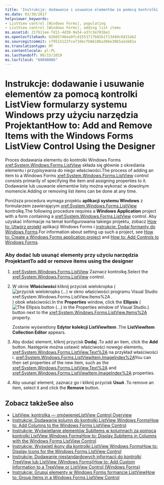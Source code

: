 ```yaml
---
title: 'Instrukcje: dodawanie i usuwanie elementów za pomocą kontrolki ListView formularzy systemu Windows przy użyciu narzędzia Projektant'
ms.date: 03/30/2017
helpviewer_keywords:
- ListView control [Windows Forms], populating
- ListView control [Windows Forms], adding list items
ms.assetid: 217611ee-fd11-4d39-9a54-a37c3e781be1
ms.openlocfilehash: 62665746ea9fcd1553717b02b1f1349dc6415ab2
ms.sourcegitcommit: cf9515122fce716bcfb6618ba366e39b5a2eb81e
ms.translationtype: MT
ms.contentlocale: pl-PL
ms.lasthandoff: 08/15/2019
ms.locfileid: "69040086"
---
```

# <a name="how-to-add-and-remove-items-with-the-windows-forms-listview-control-using-the-designer"></a><span data-ttu-id="4e689-102">Instrukcje: dodawanie i usuwanie elementów za pomocą kontrolki ListView formularzy systemu Windows przy użyciu narzędzia Projektant</span><span class="sxs-lookup"><span data-stu-id="4e689-102">How to: Add and Remove Items with the Windows Forms ListView Control Using the Designer</span></span>

<span data-ttu-id="4e689-103">Proces dodawania elementu do kontrolki Windows Forms <xref:System.Windows.Forms.ListView> składa się głównie z określania elementu i przypisywania do niego właściwości.</span><span class="sxs-lookup"><span data-stu-id="4e689-103">The process of adding an item to a Windows Forms <xref:System.Windows.Forms.ListView> control consists primarily of specifying the item and assigning properties to it.</span></span> <span data-ttu-id="4e689-104">Dodawanie lub usuwanie elementów listy można wykonać w dowolnym momencie.</span><span class="sxs-lookup"><span data-stu-id="4e689-104">Adding or removing list items can be done at any time.</span></span>

<span data-ttu-id="4e689-105">Poniższa procedura wymaga projektu **aplikacji systemu Windows** z formularzem zawierającym <xref:System.Windows.Forms.ListView> kontrolkę.</span><span class="sxs-lookup"><span data-stu-id="4e689-105">The following procedure requires a **Windows Application** project with a form containing a <xref:System.Windows.Forms.ListView> control.</span></span> <span data-ttu-id="4e689-106">Aby uzyskać informacje na temat konfigurowania takiego projektu, zobacz [How to: Utwórz projekt](/visualstudio/ide/step-1-create-a-windows-forms-application-project) aplikacji Windows Forms i [instrukcje: Dodaj formanty do Windows Forms](how-to-add-controls-to-windows-forms.md).</span><span class="sxs-lookup"><span data-stu-id="4e689-106">For information about setting up such a project, see [How to: Create a Windows Forms application project](/visualstudio/ide/step-1-create-a-windows-forms-application-project) and [How to: Add Controls to Windows Forms](how-to-add-controls-to-windows-forms.md).</span></span>

### <a name="to-add-or-remove-items-using-the-designer"></a><span data-ttu-id="4e689-107">Aby dodać lub usunąć elementy przy użyciu narzędzia Projektant</span><span class="sxs-lookup"><span data-stu-id="4e689-107">To add or remove items using the designer</span></span>

1. <span data-ttu-id="4e689-108"><xref:System.Windows.Forms.ListView> Zaznacz kontrolkę.</span><span class="sxs-lookup"><span data-stu-id="4e689-108">Select the <xref:System.Windows.Forms.ListView> control.</span></span>

2. <span data-ttu-id="4e689-109">W oknie **Właściwości** kliknij przycisk wielokropka (![przycisk wielokropka (...) w okno właściwości programu Visual Studio <xref:System.Windows.Forms.ListView.Items%2A> .](./media/visual-studio-ellipsis-button.png)) obok właściwości.</span><span class="sxs-lookup"><span data-stu-id="4e689-109">In the **Properties** window, click the **Ellipsis** (![The Ellipsis button (...) in the Properties window of Visual Studio.](./media/visual-studio-ellipsis-button.png)) button next to the <xref:System.Windows.Forms.ListView.Items%2A> property.</span></span>

     <span data-ttu-id="4e689-110">Zostanie wyświetlony **Edytor kolekcji ListViewItem** .</span><span class="sxs-lookup"><span data-stu-id="4e689-110">The **ListViewItem Collection Editor** appears.</span></span>

3. <span data-ttu-id="4e689-111">Aby dodać element, kliknij przycisk **Dodaj** .</span><span class="sxs-lookup"><span data-stu-id="4e689-111">To add an item, click the **Add** button.</span></span> <span data-ttu-id="4e689-112">Następnie można ustawić właściwości nowego elementu, <xref:System.Windows.Forms.ListView.Text%2A> na przykład właściwości i. <xref:System.Windows.Forms.ListViewItem.ImageIndex%2A></span><span class="sxs-lookup"><span data-stu-id="4e689-112">You can then set properties of the new item, such as the <xref:System.Windows.Forms.ListView.Text%2A> and <xref:System.Windows.Forms.ListViewItem.ImageIndex%2A> properties.</span></span>

4. <span data-ttu-id="4e689-113">Aby usunąć element, zaznacz go i kliknij przycisk **Usuń** .</span><span class="sxs-lookup"><span data-stu-id="4e689-113">To remove an item, select it and click the **Remove** button.</span></span>

## <a name="see-also"></a><span data-ttu-id="4e689-114">Zobacz także</span><span class="sxs-lookup"><span data-stu-id="4e689-114">See also</span></span>

- [<span data-ttu-id="4e689-115">ListView, kontrolka — omówienie</span><span class="sxs-lookup"><span data-stu-id="4e689-115">ListView Control Overview</span></span>](listview-control-overview-windows-forms.md)
- [<span data-ttu-id="4e689-116">Instrukcje: Dodawanie kolumn do kontrolki ListView Windows Forms</span><span class="sxs-lookup"><span data-stu-id="4e689-116">How to: Add Columns to the Windows Forms ListView Control</span></span>](how-to-add-columns-to-the-windows-forms-listview-control.md)
- [<span data-ttu-id="4e689-117">Instrukcje: Wyświetlanie elementów SubItems w kolumnach za pomocą kontrolki ListView Windows Forms</span><span class="sxs-lookup"><span data-stu-id="4e689-117">How to: Display Subitems in Columns with the Windows Forms ListView Control</span></span>](how-to-display-subitems-in-columns-with-the-windows-forms-listview-control.md)
- [<span data-ttu-id="4e689-118">Instrukcje: Wyświetl ikony dla kontrolki ListView Windows Forms</span><span class="sxs-lookup"><span data-stu-id="4e689-118">How to: Display Icons for the Windows Forms ListView Control</span></span>](how-to-display-icons-for-the-windows-forms-listview-control.md)
- [<span data-ttu-id="4e689-119">Instrukcje: Dodawanie niestandardowych informacji do kontrolki TreeView lub ListView (Windows Forms)</span><span class="sxs-lookup"><span data-stu-id="4e689-119">How to: Add Custom Information to a TreeView or ListView Control (Windows Forms)</span></span>](add-custom-information-to-a-treeview-or-listview-control-wf.md)
- [<span data-ttu-id="4e689-120">Instrukcje: Grupuj elementy w Windows Forms formancie ListView</span><span class="sxs-lookup"><span data-stu-id="4e689-120">How to: Group Items in a Windows Forms ListView Control</span></span>](how-to-group-items-in-a-windows-forms-listview-control.md)
